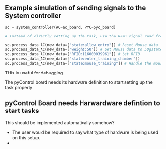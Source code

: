## Example simulation of sending signals to the System controller

```python
sc = system_controller(AC=ac_board, PYC=pyc_board)

# Instead of directly setting up the task, use the RFID signal read from the Access control board to setup the task

sc.process_data_AC(new_data=["state:allow_entry"]) # Reset Mouse data
sc.process_data_AC(new_data=["weight:50"]) # Set Mouse data to 50gstate:
sc.process_data_AC(new_data=["RFID:116000039961"]) # Set RFID
sc.process_data_AC(new_data=["state:enter_training_chamber"])
sc.process_data_AC(new_data=["state:mouse_training"]) # Handle the mouse training
```

THis is useful for debugging

The pyControl board needs its hardware definition to start setting up the task properly

## pyControl Board needs Harwardware defintion to start tasks

This should be implemented automatically somehow?

- The user would be required to say what type of hardware is being used on this setup.
-
